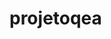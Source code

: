 # projetoqea

<img scr="https://www.canva.com/design/DAFd7t531l8/43tWxVlLcFFnuIkal8Zqqg/edit?utm_content=DAFd7t531l8&utm_campaign=designshare&utm_medium=link2&utm_source=sharebutton"> 
